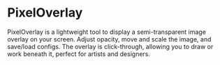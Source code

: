 # PixelOverlay
PixelOverlay is a lightweight tool to display a semi-transparent image overlay on your screen. Adjust opacity, move and scale the image, and save/load configs. The overlay is click-through, allowing you to draw or work beneath it, perfect for artists and designers.
